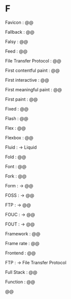 # F

Favicon
: @@

Fallback
: @@

Falsy
: @@

Feed
: @@

File Transfer Protocol
: @@

First contentful paint
: @@

First interactive
: @@

First meaningful paint
: @@

First paint
: @@

Fixed
: @@

Flash
: @@

Flex
: @@

Flexbox
: @@

Fluid
: → Liquid

Fold
: @@

Font
: @@

Fork
: @@

Form
: → @@

FOSS
: → @@

FTP
: → @@

FOUC
: → @@

FOUT
: → @@

Framework
: @@

Frame rate
: @@

Frontend
: @@

FTP
: → File Transfer Protocol

Full Stack
: @@

Function
: @@

@@